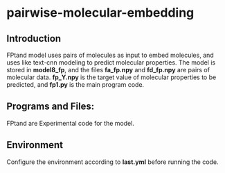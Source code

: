 # pairwise-molecular-embedding  
## Introduction
FPtand model uses pairs of molecules as input to embed molecules, and uses like text-cnn modeling to predict molecular properties. 
The model is stored in **model8_fp**, and the files **fa_fp.npy** and **fd_fp.npy** are pairs of molecular data.
**fp_Y.npy** is the target value of molecular properties to be predicted, and **fp1.py** is the main program code.
## Programs and Files:
FPtand are Experimental code for the model.
## Environment
Configure the environment according to **last.yml** before running the code.

